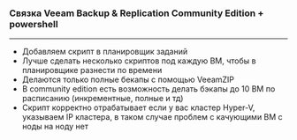 ### Связка Veeam Backup & Replication Community Edition + powershell ###

---

- Добавляем скрипт в планировщик заданий
- Лучше сделать несколько скриптов под каждую ВМ, чтобы в планировщике разнести по времени
- Делаются только полные бекапы с помощью VeeamZIP
- В community edition есть возможность делать бэкапы до 10 ВМ по расписанию (инкрементные, полные и тд)
- Скрипт корректно отрабатывает если у вас кластер Hyper-V, указываем IP кластера, в таком случае проблем с качующими ВМ с ноды на ноду нет
